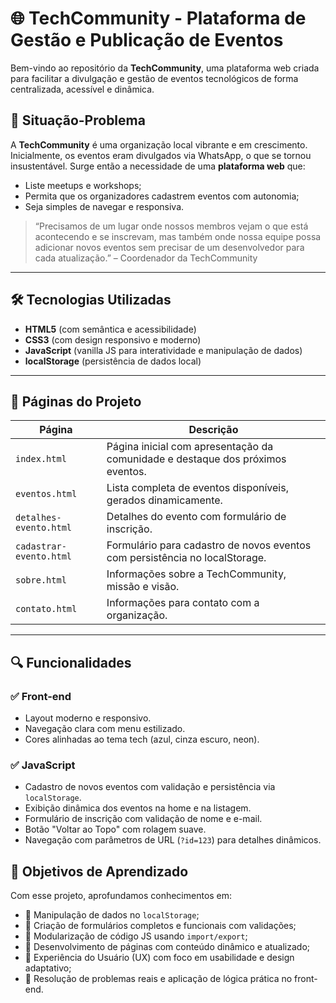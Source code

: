 
# 🌐 TechCommunity - Plataforma de Gestão e Publicação de Eventos

Bem-vindo ao repositório da **TechCommunity**, uma plataforma web criada para facilitar a divulgação e gestão de eventos tecnológicos de forma centralizada, acessível e dinâmica.

## 🧩 Situação-Problema

A **TechCommunity** é uma organização local vibrante e em crescimento. Inicialmente, os eventos eram divulgados via WhatsApp, o que se tornou insustentável. Surge então a necessidade de uma **plataforma web** que:

- Liste meetups e workshops;
- Permita que os organizadores cadastrem eventos com autonomia;
- Seja simples de navegar e responsiva.

> “Precisamos de um lugar onde nossos membros vejam o que está acontecendo e se inscrevam, mas também onde nossa equipe possa adicionar novos eventos sem precisar de um desenvolvedor para cada atualização.” – Coordenador da TechCommunity

---

## 🛠️ Tecnologias Utilizadas

- **HTML5** (com semântica e acessibilidade)
- **CSS3** (com design responsivo e moderno)
- **JavaScript** (vanilla JS para interatividade e manipulação de dados)
- **localStorage** (persistência de dados local)

---

## 📄 Páginas do Projeto

| Página                     | Descrição                                                                 |
|---------------------------|---------------------------------------------------------------------------|
| `index.html`              | Página inicial com apresentação da comunidade e destaque dos próximos eventos. |
| `eventos.html`            | Lista completa de eventos disponíveis, gerados dinamicamente.             |
| `detalhes-evento.html`    | Detalhes do evento com formulário de inscrição.                           |
| `cadastrar-evento.html`   | Formulário para cadastro de novos eventos com persistência no localStorage. |
| `sobre.html`              | Informações sobre a TechCommunity, missão e visão.                        |
| `contato.html`            | Informações para contato com a organização.                               |

---

## 🔍 Funcionalidades

### ✅ Front-end
- Layout moderno e responsivo.
- Navegação clara com menu estilizado.
- Cores alinhadas ao tema tech (azul, cinza escuro, neon).

### ✅ JavaScript
- Cadastro de novos eventos com validação e persistência via `localStorage`.
- Exibição dinâmica dos eventos na home e na listagem.
- Formulário de inscrição com validação de nome e e-mail.
- Botão "Voltar ao Topo" com rolagem suave.
- Navegação com parâmetros de URL (`?id=123`) para detalhes dinâmicos.

## 🧠 Objetivos de Aprendizado

Com esse projeto, aprofundamos conhecimentos em:

- 📌 Manipulação de dados no `localStorage`;
- 📌 Criação de formulários completos e funcionais com validações;
- 📌 Modularização de código JS usando `import/export`;
- 📌 Desenvolvimento de páginas com conteúdo dinâmico e atualizado;
- 📌 Experiência do Usuário (UX) com foco em usabilidade e design adaptativo;
- 📌 Resolução de problemas reais e aplicação de lógica prática no front-end.
